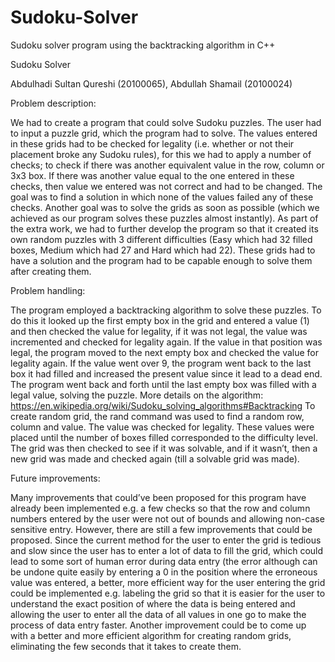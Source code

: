 # Sudoku-Solver
Sudoku solver program using the backtracking algorithm in C++

Sudoku Solver 

Abdulhadi Sultan Qureshi (20100065), Abdullah Shamail (20100024)


Problem description:

We had to create a program that could solve Sudoku puzzles. The user had to input a puzzle grid, which the program had to solve. The values entered in these grids had to be checked for legality (i.e. whether or not their placement broke any Sudoku rules), for this we had to apply a number of checks; to check if there was another equivalent value in the row, column or 3x3 box. If there was another value equal to the one entered in these checks, then value we entered was not correct and had to be changed. The goal was to find a solution in which none of the values failed any of these checks. Another goal was to solve the grids as soon as possible (which we achieved as our program solves these puzzles almost instantly).
As part of the extra work, we had to further develop the program so that it created its own random puzzles with 3 different difficulties (Easy which had 32 filled boxes, Medium which had 27 and Hard which had 22). These grids had to have a solution and the program had to be capable enough to solve them after creating them.


Problem handling:

The program employed a backtracking algorithm to solve these puzzles. To do this it looked up the first empty box in the grid and entered a value (1) and then checked the value for legality, if it was not legal, the value was incremented and checked for legality again. If the value in that position was legal, the program moved to the next empty box and checked the value for legality again. If the value went over 9, the program went back to the last box it had filled and increased the present value since it lead to a dead end. The program went back and forth until the last empty box was filled with a legal value, solving the puzzle. More details on the algorithm: https://en.wikipedia.org/wiki/Sudoku_solving_algorithms#Backtracking
To create random grid, the rand command was used to find a random row, column and value. The value was checked for legality. These values were placed until the number of boxes filled corresponded to the difficulty level. The grid was then checked to see if it was solvable, and if it wasn’t, then a new grid was made and checked again (till a solvable grid was made).


Future improvements:

Many improvements that could’ve been proposed for this program have already been implemented e.g. a few checks so that the row and column numbers entered by the user were not out of bounds and allowing non-case sensitive entry.
 However, there are still a few improvements that could be proposed. Since the current method for the user to enter the grid is tedious and slow since the user has to enter a lot of data to fill the grid, which could lead to some sort of human error during data entry (the error although can be undone quite easily by entering a 0 in the position where the erroneous value was entered, a better, more efficient way for the user entering the grid could be implemented e.g. labeling the grid so that it is easier for the user to understand the exact position of where the data is being entered and allowing the user to enter all the data of all values in one go to make the process of data entry faster. 
Another improvement could be to come up with a better and more efficient algorithm for creating random grids, eliminating the few seconds that it takes to create them.
